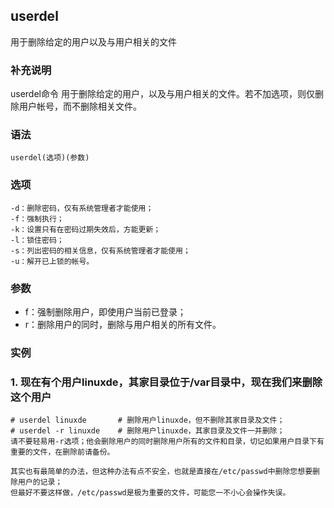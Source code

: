 ## userdel ##

用于删除给定的用户以及与用户相关的文件

### 补充说明 ###

userdel命令 用于删除给定的用户，以及与用户相关的文件。若不加选项，则仅删除用户帐号，而不删除相关文件。


###  语法

	userdel(选项)(参数)

###  选项

	-d：删除密码，仅有系统管理者才能使用；
	-f：强制执行；
	-k：设置只有在密码过期失效后，方能更新；
	-l：锁住密码；
	-s：列出密码的相关信息，仅有系统管理者才能使用；
	-u：解开已上锁的帐号。

###  参数 

- f：强制删除用户，即使用户当前已登录；
- r：删除用户的同时，删除与用户相关的所有文件。


###  实例

### 1.	现在有个用户linuxde，其家目录位于/var目录中，现在我们来删除这个用户

	# userdel linuxde       # 删除用户linuxde，但不删除其家目录及文件；
	# userdel -r linuxde    # 删除用户linuxde，其家目录及文件一并删除；
	请不要轻易用-r选项；他会删除用户的同时删除用户所有的文件和目录，切记如果用户目录下有重要的文件，在删除前请备份。
	
	其实也有最简单的办法，但这种办法有点不安全，也就是直接在/etc/passwd中删除您想要删除用户的记录；
	但最好不要这样做，/etc/passwd是极为重要的文件，可能您一不小心会操作失误。


